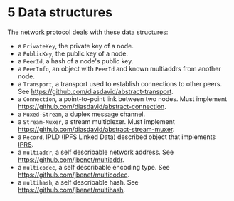 5 Data structures
=================

The network protocol deals with these data structures:

- a `PrivateKey`, the private key of a node.
- a `PublicKey`, the public key of a node.
- a `PeerId`, a hash of a node's public key.
- a `PeerInfo`, an object with `PeerId` and known multiaddrs from another node.
- a `Transport`, a transport used to establish connections to other peers. See <https://github.com/diasdavid/abstract-transport>.
- a `Connection`, a point-to-point link between two nodes. Must implement <https://github.com/diasdavid/abstract-connection>.
- a `Muxed-Stream`, a duplex message channel.
- a `Stream-Muxer`, a stream multiplexer. Must implement <https://github.com/diasdavid/abstract-stream-muxer>.
- a `Record`, IPLD (IPFS Linked Data) described object that implements [IPRS](../records).
- a `multiaddr`, a self describable network address. See <https://github.com/jbenet/multiaddr>.
- a `multicodec`, a self describable encoding type. See <https://github.com/jbenet/multicodec>.
- a `multihash`, a self describable hash. See <https://github.com/jbenet/multihash>.
